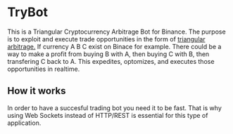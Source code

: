 <h1>TryBot</h1>

This is a Triangular Cryptocurrency Arbitrage Bot for Binance. The purpose is to exploit and execute trade opportunities in the form of <a href='https://en.wikipedia.org/wiki/Triangular_arbitrage'>triangular arbitrage.</a> If currency A B C exist on Binace for example. There could be a way to make a profit from buying B with A, then buying C with B, then transfering C back to A. This expedites, optomizes, and executes those opportunities in realtime.

<h2>How it works</h2>

In order to have a succesful trading bot you need it to be fast. That is why using Web Sockets instead of HTTP/REST is essential for this type of application.
